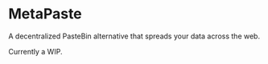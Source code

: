 # MetaPaste
A decentralized PasteBin alternative that spreads your data across the web.

Currently a WIP.
